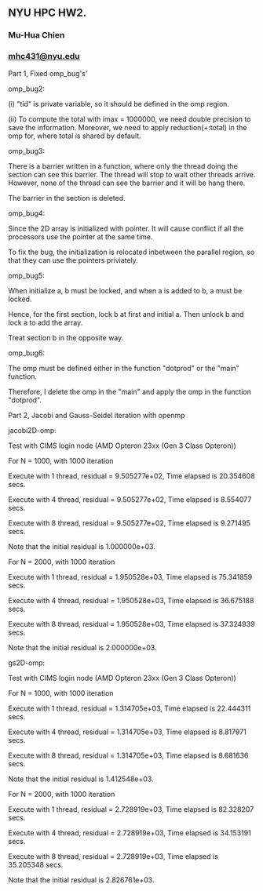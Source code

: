 ## NYU HPC HW2.
### Mu-Hua Chien 
### mhc431@nyu.edu

Part 1, Fixed omp_bug's' 

omp_bug2: 

(i) "tid" is private variable, so it should be defined in the omp region.

(ii) To compute the total with imax = 1000000, we need double precision to save the information. Moreover, we need to apply reduction(+:total) in the omp for, where total is shared by default. 

omp_bug3: 

There is a barrier written in a function, where only the thread doing the section can see this barrier. The thread will stop to wait other threads arrive. However, none of the thread can see the barrier and it will be hang there.

The barrier in the section is deleted. 

omp_bug4:

Since the 2D array is initialized with pointer. It will cause conflict if all the processors use the pointer at the same time. 

To fix the bug, the initialization is relocated inbetween the parallel region, so that they can use the pointers priviately.

omp_bug5:

When initialize a, b must be locked, and when a is added to b, a must be locked. 

Hence, for the first section, lock b at first and initial a. Then unlock b and lock a to add the array. 

Treat section b in the opposite way. 

omp_bug6:

The omp must be defined either in the function "dotprod" or the "main" function. 

Therefore, I delete the omp in the "main" and apply the omp in the function "dotprod".


Part 2, Jacobi and Gauss-Seidel iteration with openmp

jacobi2D-omp:

Test with CIMS login node (AMD Opteron 23xx (Gen 3 Class Opteron))

For N = 1000, with 1000 iteration

Execute with 1 thread, residual = 9.505277e+02, Time elapsed is 20.354608 secs.

Execute with 4 thread, residual = 9.505277e+02, Time elapsed is 8.554077 secs.

Execute with 8 thread, residual = 9.505277e+02, Time elapsed is 9.271495 secs.

Note that the initial residual is 1.000000e+03.

For N = 2000, with 1000 iteration

Execute with 1 thread, residual = 1.950528e+03, Time elapsed is 75.341859 secs.

Execute with 4 thread, residual = 1.950528e+03, Time elapsed is 36.675188 secs.

Execute with 8 thread, residual = 1.950528e+03, Time elapsed is 37.324939 secs.

Note that the initial residual is 2.000000e+03.

gs2D-omp:

Test with CIMS login node (AMD Opteron 23xx (Gen 3 Class Opteron))

For N = 1000, with 1000 iteration

Execute with 1 thread, residual = 1.314705e+03, Time elapsed is 22.444311 secs.

Execute with 4 thread, residual = 1.314705e+03, Time elapsed is 8.817971 secs.

Execute with 8 thread, residual = 1.314705e+03, Time elapsed is 8.681636 secs.

Note that the initial residual is 1.412548e+03.

For N = 2000, with 1000 iteration

Execute with 1 thread, residual = 2.728919e+03, Time elapsed is 82.328207 secs.  

Execute with 4 thread, residual = 2.728919e+03, Time elapsed is 34.153191 secs.  

Execute with 8 thread, residual = 2.728919e+03, Time elapsed is 35.205348 secs.  

Note that the initial residual is 2.826761e+03.


